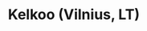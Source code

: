 ---
title: Kelkoo (Vilnius, LT)
category: intern
description: As part of the BI team, I set up daily reports checking the integrity of data from different sources.
duration: 1 month (07/2018)
picture: /content/experiences/kelkoo.jpg
technologies: ['sqlserver']
index: 0
linkText: 'Discover Kelkoo'
link: 'https://www.kelkoogroup.com/'
---